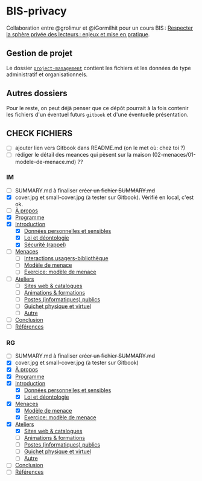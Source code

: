 # BIS-privacy

Collaboration entre @grolimur et @iGormilhit pour un cours BIS : [Respecter la sphère privée des lecteurs : enjeux et mise en pratique](http://www.bis.ch/fr/formation-continue/agenda/kursdetail/respecter-la-sphere-privee-des-lecteurs-enjeux-et-mise-en-pratique.html "Descriptif du cours sur le site de BIS").

## Gestion de projet

Le dossier [`project-management`](project-management/) contient les fichiers et les données de type administratif et organisationnels.

## Autres dossiers

Pour le reste, on peut déjà penser que ce dépôt pourrait à la fois contenir les fichiers d'un éventuel futurs `gitbook` et d'une éventuelle présentation.


## CHECK FICHIERS

- [ ] ajouter lien vers Gitbook dans README.md (on le met où: chez toi ?)
- [ ] rédiger le détail des meances qui pèsent sur la maison (02-menaces/01-modele-de-menace.md) ??
 
### IM

- [ ] SUMMARY.md à finaliser ~~créer un fichier SUMMARY.md~~
- [x] cover.jpg et small-cover.jpg (à tester sur Gitbook). Vérifié en local, c'est ok.
- [ ] [À propos](README.md)
- [x] [Programme](00-programme.md)
- [x] [Introduction](01-introduction/README.md)
    - [x] [Données personnelles et sensibles](01-introduction/01-donnees.md)
    - [x] [Loi et déontologie](01-introduction/02-loi-deontologie.md)
    - [x] [Sécurité (rappel)](01-introduction/03-securite.md)
- [ ] [Menaces](02-menaces/README.md)
    - [ ] [Interactions usagers-bibliothèque](02-menaces/01-usagers-bib.md)
    - [ ] [Modèle de menace](02-menaces/02-modele-de-menace.md)
    - [ ] [Exercice: modèle de menace](02-menaces/03-tableau-menaces.md)
- [ ] [Ateliers](03-ateliers/README.md)
    - [ ] [Sites web & catalogues](03-ateliers/01-site-web-catalogue.md)
    - [ ] [Animations & formations](03-ateliers/02-animations-formations.md)
    - [ ] [Postes (informatiques) publics](03-ateliers/03-poste-publics.md)
    - [ ] [Guichet physique et virtuel](03-ateliers/04-guichet.md)
    - [ ] [Autre](03-ateliers/05-autre.md)
- [ ] [Conclusion](04-conclusion/README.md)
- [ ] [Références](05-references/README.md)

### RG

- [ ] SUMMARY.md à finaliser ~~créer un fichier SUMMARY.md~~
- [x] cover.jpg et small-cover.jpg (à tester sur Gitbook)
- [x] [À propos](README.md)
- [x] [Programme](00-programme.md)
- [x] [Introduction](01-introduction/README.md)
    - [x] [Données personnelles et sensibles](01-introduction/01-donnees.md)
    - [x] [Loi et déontologie](01-introduction/02-loi-deontologie.md)
- [x] [Menaces](02-menaces/README.md)
    - [x] [Modèle de menace](02-menaces/01-modele-de-menace.md)
    - [x] [Exercice: modèle de menace](02-menaces/02-tableau-menaces.md)
- [x] [Ateliers](03-ateliers/README.md)
    - [x] [Sites web & catalogues](03-ateliers/01-site-web-catalogue.md)
    - [ ] [Animations & formations](03-ateliers/02-animations-formations.md)
    - [ ] [Postes (informatiques) publics](03-ateliers/03-poste-publics.md)
    - [ ] [Guichet physique et virtuel](03-ateliers/04-guichet.md)
    - [ ] [Autre](03-ateliers/05-autre.md)
- [ ] [Conclusion](04-conclusion/README.md)
- [ ] [Références](05-references/README.md)
